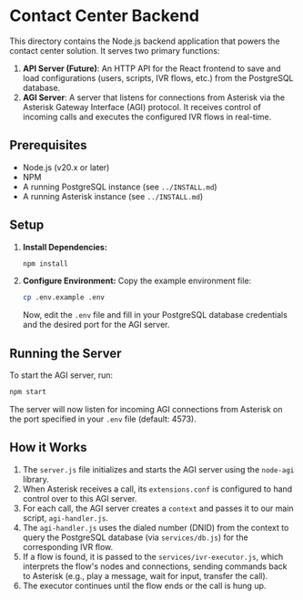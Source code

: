 # Contact Center Backend

This directory contains the Node.js backend application that powers the contact center solution. It serves two primary functions:

1.  **API Server (Future)**: An HTTP API for the React frontend to save and load configurations (users, scripts, IVR flows, etc.) from the PostgreSQL database.
2.  **AGI Server**: A server that listens for connections from Asterisk via the Asterisk Gateway Interface (AGI) protocol. It receives control of incoming calls and executes the configured IVR flows in real-time.

## Prerequisites

-   Node.js (v20.x or later)
-   NPM
-   A running PostgreSQL instance (see `../INSTALL.md`)
-   A running Asterisk instance (see `../INSTALL.md`)

## Setup

1.  **Install Dependencies:**
    ```bash
    npm install
    ```

2.  **Configure Environment:**
    Copy the example environment file:
    ```bash
    cp .env.example .env
    ```
    Now, edit the `.env` file and fill in your PostgreSQL database credentials and the desired port for the AGI server.

## Running the Server

To start the AGI server, run:
```bash
npm start
```
The server will now listen for incoming AGI connections from Asterisk on the port specified in your `.env` file (default: 4573).

## How it Works

1.  The `server.js` file initializes and starts the AGI server using the `node-agi` library.
2.  When Asterisk receives a call, its `extensions.conf` is configured to hand control over to this AGI server.
3.  For each call, the AGI server creates a `context` and passes it to our main script, `agi-handler.js`.
4.  The `agi-handler.js` uses the dialed number (DNID) from the context to query the PostgreSQL database (via `services/db.js`) for the corresponding IVR flow.
5.  If a flow is found, it is passed to the `services/ivr-executor.js`, which interprets the flow's nodes and connections, sending commands back to Asterisk (e.g., play a message, wait for input, transfer the call).
6.  The executor continues until the flow ends or the call is hung up.